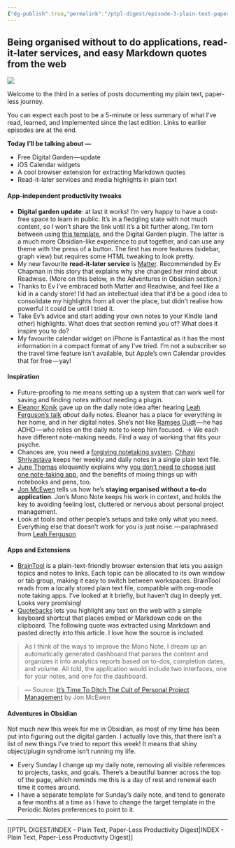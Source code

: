 ```yaml
---
{"dg-publish":true,"permalink":"/ptpl-digest/episode-3-plain-text-paper-less-productivity/","dgHomeLink":true,"dgPassFrontmatter":false}
---
```


## Being organised without to do applications, read-it-later services, and easy Markdown quotes from the web

![](https://cdn-images-1.medium.com/max/1600/1*WBOA0lsaocL7h5HxY9ghzA.png)


Welcome to the third in a series of posts documenting my plain text, paper-less journey.

You can expect each post to be a 5-minute or less summary of what I’ve read, learned, and implemented since the last edition. Links to earlier episodes are at the end.

**Today I’ll be talking about —**

-   Free Digital Garden — update
-   iOS Calendar widgets
-   A cool browser extension for extracting Markdown quotes
-   Read-it-later services and media highlights in plain text

#### App-independent productivity tweaks

-   **Digital garden update**: at last it works! I’m very happy to have a cost-free space to learn in public. It’s in a fledgling state with not much content, so I won’t share the link until it’s a bit further along. I’m torn between using [this template](https://maximevaillancourt.com/blog/setting-up-your-own-digital-garden-with-jekyll), and the Digital Garden plugin. The latter is a much more Obsidian-like experience to put together, and can use any theme with the press of a button. The first has more features (sidebar, graph view) but requires some HTML tweaking to look pretty.
-   My new favourite **read-it-later service** is [Matter](https://hq.getmatter.app/). Recommended by Ev Chapman in this story that explains why she changed her mind about Readwise. (More on this below, in the Adventures in Obsidian section.)
-   Thanks to Ev I’ve embraced both Matter and Readwise, and feel like a kid in a candy store! I’d had an intellectual idea that it’d be a good idea to consolidate my highlights from all over the place, but didn’t realise how powerful it could be until I tried it.
-   Take Ev’s advice and start adding your own notes to your Kindle (and other) highlights. What does that section remind you of? What does it inspire you to do?
-   My favourite calendar widget on iPhone is Fantastical as it has the most information in a compact format of any I’ve tried. I’m not a subscriber so the travel time feature isn’t available, but Apple’s own Calendar provides that for free — yay!

#### Inspiration

- Future-proofing to me means setting up a system that can work well for saving and finding notes _without_ needing a plugin.
- [Eleanor Konik](https://twitter.com/EleanorKonik/status/1529806813394239489) gave up on the daily note idea after hearing [Leah Ferguson’s talk](https://www.linkingyourthinking.com/lytcon/leah-ferguson-start-and-end-your-day-with-a-daily-note) _about_ daily notes. Eleanor has a place for everything in her home, and in her digital notes. She’s not like [Ramses Oudt](https://www.linkingyourthinking.com/lytcon/ramses-oudt-the-power-of-keeping-a-learn-log) — he has ADHD — who relies on the daily note to keep him focused. -> We each have different note-making needs. Find a way of working that fits your psyche.
- Chances are, you need a [forgiving notetaking system](https://bootcamp.uxdesign.cc/do-yourself-a-favor-build-yourself-a-forgiving-simple-note-taking-system-99d3d4fed319). [Chhavi Shrivastava](https://medium.com/u/4d4b5efce9ff) keeps her weekly and daily notes in a single plain text file.
- [June Thomas](https://medium.com/u/b91de5f6cb3a) eloquently explains why [you don’t need to choose just one note-taking app](https://medium.com/tools-for-writing/stop-searching-for-the-perfect-note-taking-app-use-them-all-94acf0ba9a55), and the benefits of mixing things up with notebooks and pens, too.
- [Jon McEwen](https://medium.com/u/fb5a922b0650) tells us how he’s **staying organised without a to-do application**. Jon’s Mono Note keeps his work in context, and holds the key to avoiding feeling lost, cluttered or nervous about personal project management.
- Look at tools and other people’s setups and take only what you need. Everything else that doesn’t work for you is just noise. — paraphrased from [Leah Ferguson](https://www.linkingyourthinking.com/lytcon/leah-ferguson-start-and-end-your-day-with-a-daily-note)

#### Apps and Extensions

-   [BrainTool](https://braintool.org/) is a plain-text-friendly browser extension that lets you assign topics and notes to links. Each topic can be allocated to its own window or tab group, making it easy to switch between workspaces. BrainTool reads from a locally stored plain text file, compatible with org-mode note taking apps. I’ve looked at it briefly, but haven’t dug in deeply yet. Looks very promising!
-   [Quotebacks](https://chrome.google.com/webstore/detail/quotebacks-quote-the-web/makakhdegdcmmbbhepafcghpdkbemach) lets you highlight any text on the web with a simple keyboard shortcut that places embed or Markdown code on the clipboard. The following quote was extracted using Markdown and pasted directly into this article. I love how the source is included.

> As I think of the ways to improve the Mono Note, I dream up an automatically generated dashboard that parses the content and organizes it into analytics reports based on to-dos, completion dates, and volume. All told, the application would include two interfaces, one for your notes, and one for the dashboard.

> — Source: [It’s Time To Ditch The Cult of Personal Project Management](https://jonmce.medium.com/its-time-to-ditch-the-cult-of-personal-project-management-fb224390cdfe) by Jon McEwen

#### Adventures in Obsidian

Not much new this week for me in Obsidian, as most of my time has been put into figuring out the digital garden. I actually love this, that there isn’t a list of new things I’ve tried to report this week! It means that shiny object/plugin syndrome isn’t running my life.

-   Every Sunday I change up my daily note, removing all visible references to projects, tasks, and goals. There’s a beautiful banner across the top of the page, which reminds me this is a day of rest and renewal each time it comes around.
-   I have a separate template for Sunday’s daily note, and tend to generate a few months at a time as I have to change the target template in the Periodic Notes preferences to point to it.

---
[[PTPL DIGEST/INDEX - Plain Text, Paper-Less Productivity Digest|INDEX - Plain Text, Paper-Less Productivity Digest]]